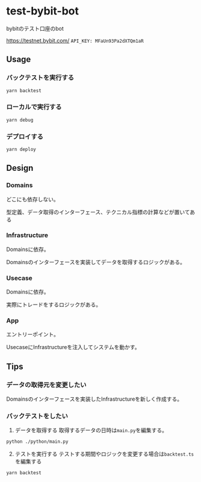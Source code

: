 # test-bybit-bot
bybitのテスト口座のbot

https://testnet.bybit.com/
`API_KEY: MFaUn93Pa2dXTQm1aR`

## Usage

### バックテストを実行する

``` sh
yarn backtest
```


### ローカルで実行する

``` sh
yarn debug
```

### デプロイする

``` sh
yarn deploy
```

## Design

### Domains
どこにも依存しない。

型定義、データ取得のインターフェース、テクニカル指標の計算などが置いてある

### Infrastructure
Domainsに依存。

Domainsのインターフェースを実装してデータを取得するロジックがある。

### Usecase
Domainsに依存。

実際にトレードをするロジックがある。

### App
エントリーポイント。

UsecaseにInfrastructureを注入してシステムを動かす。

## Tips

### データの取得元を変更したい
Domainsのインターフェースを実装したInfrastructureを新しく作成する。


### バックテストをしたい

1. データを取得する
取得するデータの日時は`main.py`を編集する。
``` sh
python ./python/main.py
```

2. テストを実行する
テストする期間やロジックを変更する場合は`backtest.ts`を編集する
``` sh
yarn backtest
```